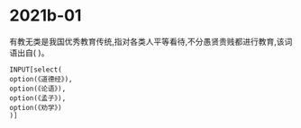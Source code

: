 # 2021b-01
有教无类是我国优秀教育传统,指对各类人平等看待,不分愚贤贵贱都进行教育,该词语出自( )。
```meta-bind
INPUT[select(
option(《道德经》),
option(《论语》),
option(《孟子》),
option(《劝学》)
)]
```